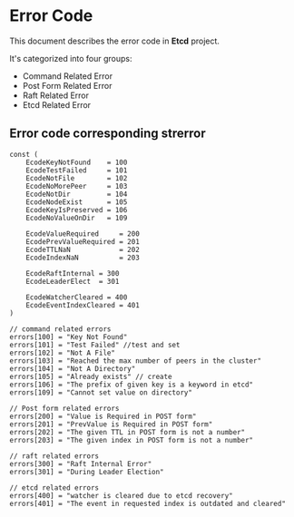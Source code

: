 Error Code
======

This document describes the error code in **Etcd** project.

It's categorized into four groups:

- Command Related Error
- Post Form Related Error
- Raft Related Error
- Etcd Related Error

Error code corresponding strerror
------

    const (
        EcodeKeyNotFound    = 100
        EcodeTestFailed     = 101
        EcodeNotFile        = 102
        EcodeNoMorePeer     = 103
        EcodeNotDir         = 104
        EcodeNodeExist      = 105
        EcodeKeyIsPreserved = 106
        EcodeNoValueOnDir   = 109

        EcodeValueRequired     = 200
        EcodePrevValueRequired = 201
        EcodeTTLNaN            = 202
        EcodeIndexNaN          = 203

        EcodeRaftInternal = 300
        EcodeLeaderElect  = 301

        EcodeWatcherCleared = 400
        EcodeEventIndexCleared = 401
    )

    // command related errors
    errors[100] = "Key Not Found"
    errors[101] = "Test Failed" //test and set
    errors[102] = "Not A File"
    errors[103] = "Reached the max number of peers in the cluster"
    errors[104] = "Not A Directory"
    errors[105] = "Already exists" // create
    errors[106] = "The prefix of given key is a keyword in etcd"
    errors[109] = "Cannot set value on directory"

    // Post form related errors
    errors[200] = "Value is Required in POST form"
    errors[201] = "PrevValue is Required in POST form"
    errors[202] = "The given TTL in POST form is not a number"
    errors[203] = "The given index in POST form is not a number"

    // raft related errors
    errors[300] = "Raft Internal Error"
    errors[301] = "During Leader Election"

    // etcd related errors
    errors[400] = "watcher is cleared due to etcd recovery"
    errors[401] = "The event in requested index is outdated and cleared"
